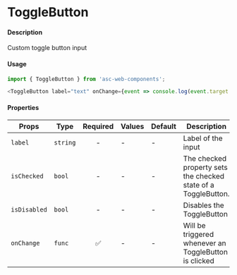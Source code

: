 # ToggleButton

#### Description

Custom toggle button input

#### Usage

```js
import { ToggleButton } from 'asc-web-components';

<ToggleButton label="text" onChange={event => console.log(event.target.value)} isChecked={false}/>
```

#### Properties

| Props                  | Type     | Required | Values                       | Default | Description                                                                                            |
| ---------------------- | -------- | :------: | ---------------------------- | ------- | ------------------------------------------------------------------------------------------------------ |                        
| `label`                | `string` |    -    | -                            | -       | Label of the input  
| `isChecked`                | `bool` |    -    | -                            | -       | The checked property sets the checked state of a ToggleButton.         
| `isDisabled`                | `bool` |    -    | -                            | -       | Disables the ToggleButton 
| `onChange`                | `func` |    ✅    | -                            | -       | Will be triggered whenever an ToggleButton is clicked                           